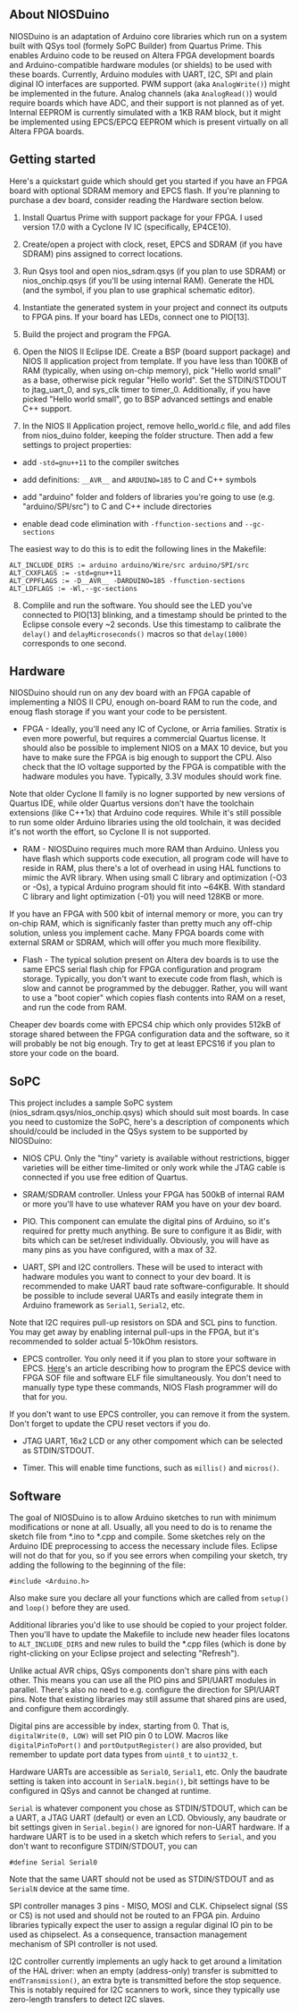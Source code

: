 
About NIOSDuino
---------------

NIOSDuino is an adaptation of Arduino core libraries which run on a system
built with QSys tool (formely SoPC Builder) from Quartus Prime. This
enables Arduino code to be reused on Altera FPGA development boards and
Arduino-compatible hardware modules (or shields) to be used with these boards.
Currently, Arduino modules with UART, I2C, SPI and plain diginal IO interfaces
are supported. PWM support (aka `AnalogWrite()`) might be implemented in the
future. Analog channels (aka `AnalogRead()`) would require boards
which have ADC, and their support is not planned as of yet. Internal EEPROM
is currently simulated with a 1KB RAM block, but it might be implemented
using EPCS/EPCQ EEPROM which is present virtually on all Altera FPGA boards.

Getting started
---------------

Here's a quickstart guide which should get you started if you have an FPGA
board with optional SDRAM memory and EPCS flash. If you're planning to
purchase a dev board, consider reading the Hardware section below.

1. Install Quartus Prime with support package for your FPGA. I used version
17.0 with a Cyclone IV IC (specifically, EP4CE10).

2. Create/open a project with clock, reset, EPCS and SDRAM (if you have SDRAM)
pins assigned to correct locations.

3. Run Qsys tool and open nios_sdram.qsys (if you plan to use SDRAM) or
nios_onchip.qsys (if you'll be using internal RAM). Generate the HDL (and the
symbol, if you plan to use graphical schematic editor).

4. Instantiate the generated system in your project and connect its outputs
to FPGA pins. If your board has LEDs, connect one to PIO[13].

5. Build the project and program the FPGA.

6. Open the NIOS II Eclipse IDE. Create a BSP (board support package) and
NIOS II application project from template. If you have less than 100KB of RAM
(typically, when using on-chip memory), pick "Hello world small" as a base,
otherwise pick regular "Hello world".  Set the STDIN/STDOUT to jtag_uart_0,
and sys_clk timer to timer_0. Additionally, if you have picked
"Hello world small", go to BSP advanced settings and enable C++ support.


7. In the NIOS II Application project, remove hello_world.c file, and
add files from nios_duino folder, keeping the folder structure. Then add
a few settings to project properties:

 - add `-std=gnu++11` to the compiler switches

 - add definitions: `__AVR__` and `ARDUINO=185` to C and C++ symbols

 - add "arduino" folder and folders of libraries you're going to use
(e.g. "arduino/SPI/src") to C and C++ include directories

 - enable dead code elimination with `-ffunction-sections` and `--gc-sections`

The easiest way to do this is to edit the following lines in the Makefile:

    ALT_INCLUDE_DIRS := arduino arduino/Wire/src arduino/SPI/src
    ALT_CXXFLAGS := -std=gnu++11
    ALT_CPPFLAGS := -D__AVR__ -DARDUINO=185 -ffunction-sections
    ALT_LDFLAGS := -Wl,--gc-sections

8. Complile and run the software. You should see the LED you've connected
to PIO[13] blinking, and a timestamp should be printed to the Eclipse
console every ~2 seconds. Use this timestamp to calibrate the `delay()` and
`delayMicroseconds()` macros so that `delay(1000)` corresponds to one second.

Hardware
--------

NIOSDuino should run on any dev board with an FPGA capable of implementing
a NIOS II CPU, enough on-board RAM to run the code, and enoug flash storage
if you want your code to be persistent.

- FPGA - Ideally, you'll need any IC of Cyclone, or Arria families.
Stratix is even more powerful, but requires a commercial Quartus license.
It should also be possible to implement NIOS on a MAX 10 device, but you
have to make sure the FPGA is big enough to support the CPU. Also check
that the IO voltage supported by the FPGA is compatible with the hadware
modules you have. Typically, 3.3V modules should work fine.

Note that older Cyclone II family is no logner supported by new versions
of Quartus IDE, while older Quartus versions don't have the toolchain
extensions (like C++1x) that Arduino code requires. While it's still
possible to run some older Arduino libraries using the old toolchain, it
was decided it's not worth the effort, so Cyclone II is not supported.

- RAM - NIOSDuino requires much more RAM than Arduino. Unless you have flash
which supports code execution, all program code will have to reside in RAM,
plus there's a lot of overhead in using HAL functions to mimic the AVR
library. When using small C library and optimization (-O3 or -Os), a typical
Arduino program should fit into ~64KB. With standard C library and light
optimization (-01) you will need 128KB or more.

If you have an FPGA with 500 kbit of internal memory or more, you can try
on-chip RAM, which is significanly faster than pretty much any off-chip
solution, unless you implement cache. Many FPGA boards come with external
SRAM or SDRAM, which will offer you much more flexibility.

- Flash - The typical solution present on Altera dev boards is to use the same
EPCS serial flash chip for FPGA configuration and program storage. Typically,
you don't want to execute code from flash, which is slow and cannot be
programmed by the debugger. Rather, you will want to use a "boot copier" which
copies flash contents into RAM on a reset, and run the code from RAM.

Cheaper dev boards come with EPCS4 chip which only provides 512kB of storage
shared between the FPGA configuration data and the software, so it will
probably be not big enough. Try to get at least EPCS16 if you plan to store
your code on the board.

SoPC
----

This project includes a sample SoPC system (nios_sdram.qsys/nios_onchip.qsys)
which should suit most boards. In case you need to customize the SoPC, here's
a description of components which should/could be included in the QSys system
to be supported by NIOSDuino:

- NIOS CPU. Only the "tiny" variety is available without restrictions,
bigger varieties will be either time-limited or only work while the JTAG
cable is connected if you use free edition of Quartus.

- SRAM/SDRAM controller. Unless your FPGA has 500kB of internal RAM or more
you'll have to use whatever RAM you have on your dev board.

- PIO. This component can emulate the digital pins of Arduino, so it's
required for pretty much anything. Be sure to configure it as Bidir,
with bits which can be set/reset individually. Obviously, you will have
as many pins as you have configured, with a max of 32.

- UART, SPI and I2C controllers. These will be used to interact with
hadware modules you want to connect to your dev board. It is recommended
to make UART baud rate software-configurable. It should be possible to
include several UARTs and easily integrate them in Arduino framework as
`Serial1`, `Serial2`, etc.

Note that I2C requires pull-up resistors on SDA and SCL pins to function.
You may get away by enabling internal pull-ups in the FPGA, but it's
recommended to solder actual 5-10kOhm resistors.

- EPCS controller. You only need it if you plan to store your software in EPCS.
[Here](https://www.altera.com/support/support-resources/knowledge-base/solutions/rd04112006_450.html)'s
an article describing how to program the EPCS device with FPGA SOF file and
software ELF file simultaneously. You don't need to manually type type these
commands, NIOS Flash programmer will do that for you.

If you don't want to use EPCS controller, you can remove it from the system.
Don't forget to update the CPU reset vectors if you do.

- JTAG UART, 16x2 LCD or any other compoment which can be selected as
STDIN/STDOUT.

- Timer. This will enable time functions, such as `millis()` and `micros()`.

Software
--------

The goal of NIOSDuino is to allow Arduino sketches to run with minimum
modifications or none at all. Usually, all you need to do is to rename
the sketch file from *.ino to *.cpp and compile. Some sketches rely on
the Arduino IDE preprocessing to access the necessary include files.
Eclipse will not do that for you, so if you see errors when compiling your
sketch, try adding the following to the beginning of the file:

    #include <Arduino.h>

Also make sure you declare all your functions which are called from `setup()`
and `loop()` before they are used.

Additional libraries you'd like to use should be copied to your project folder.
Then you'll have to update the Makefile to include new header files locatons
to `ALT_INCLUDE_DIRS` and new rules to build the *.cpp files (which is done
by right-clicking on your Eclipse project and selecting "Refresh").

Unlike actual AVR chips, QSys components don't share pins with each other.
This means you can use all the PIO pins and SPI/UART modules in parallel.
There's also no need to e.g. configure the direction for SPI/UART pins.
Note that existing libraries may still assume that shared pins are used, and
configure them accordingly.

Digital pins are accessible by index, starting from 0. That is,
`digitalWrite(0, LOW)` will set PIO pin 0 to LOW. Macros like
`digitalPinToPort()` and `portOutputRegister()` are also provided,
but remember to update port data types from `uint8_t` to `uint32_t`.

Hardware UARTs are accessible as `Serial0`, `Serial1`, etc. Only the baudrate
setting is taken into account in `SerialN.begin()`, bit settings have to be
configured in QSys and cannot be changed at runtime.

`Serial` is whatever component you chose as STDIN/STDOUT,
which can be a UART, a JTAG UART (default) or even an LCD. Obviously, any
baudrate or bit settings given in `Serial.begin()` are ignored for non-UART
hardware. If a hardware UART is to be used in a sketch which refers to `Serial`,
and you don't want to reconfigure STDIN/STDOUT, you can

    #define Serial Serial0

Note that the same UART should not be used as STDIN/STDOUT and as `SerialN`
device at the same time.

SPI controller manages 3 pins - MISO, MOSI and CLK. Chipselect signal (SS or CS)
is not used and should not be routed to an FPGA pin. Arduino libraries typically
expect the user to assign a regular diginal IO pin to be used as chipselect.
As a consequence, transaction management mechanism of SPI controller is not used.

I2C controller currently implements an ugly hack to get around a limitation
of the HAL driver: when an empty (address-only) transfer is submitted to
`endTransmission()`, an extra byte is transmitted before the stop sequence.
This is notably required for I2C scanners to work, since they typically
use zero-length transfers to detect I2C slaves.
